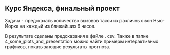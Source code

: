 ## Курс Яндекса,  финальный проект

Задача - предсказать количество вызовов такси из различных зон Нью-Йорка на каждый из ближайших 6 часов.

В результате сделаны предсказания в файле . csv. Также в папке 4_some_plots_and_presentation можно найти примеры интерактивных графиков, показывающие результаты прогноза.  
